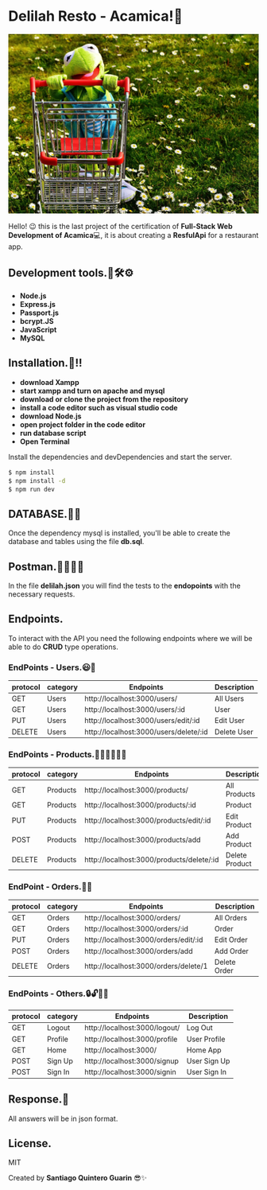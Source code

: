 # Delilah Resto - Acamica!🛒

![this is a picture of a shopping cart](./images/shopping-car.jpg)

Hello! 😉 this is the last project of the certification of **Full-Stack Web Development of Acamica**💻, it is about creating a **ResfulApi** for a restaurant app.

## Development tools.🔧🛠⚙

  - **Node.js**
  - **Express.js**
  - **Passport.js**
  - **bcrypt.JS**
  - **JavaScript**
  - **MySQL**

## Installation.📃‼

- **download Xampp**
- **start xampp and turn on apache and mysql**
- **download or clone the project from the repository**
- **install a code editor such as visual studio code**
- **download Node.js**
- **open project folder in the code editor**
- **run database script**
- **Open Terminal**

Install the dependencies and devDependencies and start the server.

```sh
$ npm install
$ npm install -d
$ npm run dev
```
## DATABASE.🔑💾

Once the dependency mysql is installed, you'll be able to create the database and tables using the file **db.sql**.

## Postman.🦸‍♀️🦸‍♂️

In the file **delilah.json** you will find the tests to the **endopoints** with the necessary requests.

## Endpoints.

To interact with the API you need the following endpoints where we will be able to do **CRUD** type operations.

### EndPoints - Users.😃🤩

| protocol | category | Endpoints | Description |
| ------ | ------ | ------ | ------ |
| GET | Users | http://localhost:3000/users/ | All Users |
| GET | Users | http://localhost:3000/users/:id | User |
| PUT | Users | http://localhost:3000/users/edit/:id| Edit User |
| DELETE | Users | http://localhost:3000/users/delete/:id | Delete User |

### EndPoints - Products.🍔🌭🍟🍕🌮🥪

| protocol | category | Endpoints | Description |
| ------ | ------ | ------ | ------ |
| GET | Products | http://localhost:3000/products/ | All Products |
| GET | Products | http://localhost:3000/products/:id | Product |
| PUT | Products | http://localhost:3000/products/edit/:id | Edit Product |
| POST | Products | http://localhost:3000/products/add | Add Product |
| DELETE | Products | http://localhost:3000/products/delete/:id | Delete Product |

### EndPoint - Orders.🚀🚦

| protocol | category | Endpoints | Description |
| ------ | ------ | ------ | ------ |
| GET | Orders | http://localhost:3000/orders/ | All Orders |
| GET | Orders | http://localhost:3000/orders/:id | Order |
| PUT | Orders | http://localhost:3000/orders/edit/:id | Edit Order |
| POST | Orders | http://localhost:3000/orders/add | Add Order |
| DELETE | Orders | http://localhost:3000/orders/delete/1 | Delete Order |

### EndPoints - Others.🔒🔓📍🔑

| protocol | category | Endpoints | Description |
| ------ | ------ | ------ | ------ |
| GET | Logout | http://localhost:3000/logout/ | Log Out |
| GET | Profile | http://localhost:3000/profile | User Profile |
| GET | Home | http://localhost:3000/ | Home App |
| POST | Sign Up | http://localhost:3000/signup | User Sign Up |
| POST | Sign In | http://localhost:3000/signin | User Sign In |

## Response.📄

All answers will be in json format.

License.
----

MIT

Created by **Santiago Quintero Guarin** 😎✨